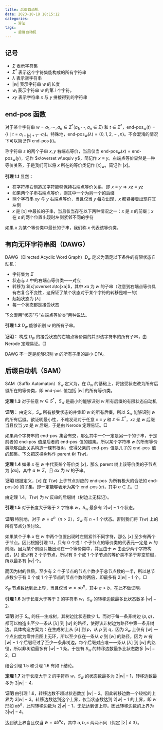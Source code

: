 ```yaml
---
title: 后缀自动机
date: 2023-10-18 18:15:12
categories:
    - 算法
tags:
    - 后缀自动机
---
```


## 记号

- $\Sigma$ 表示字符集
- $\Sigma^\ast$ 表示这个字符集能构成的所有字符串
- $\lambda$ 表示空字符串
- $|w|$ 表示字符串 $w$ 的长度
- $w_i$ 表示字符串 $w$ 的第 $i$ 个字符。
- $xy$ 表示字符串 $x$ 与 $y$ 拼接得到的字符串

## end-pos 函数

对于某个字符串 $w=a_1,\cdots,a_n\in\Sigma^\ast(a_1,\cdots,a_n\in\Sigma)$ 和 $t\in\Sigma^\ast$，$\operatorname{end-pos}_w(t)=\{i\mid t=a_{i-|y|+1}\cdots a_i\}$。特殊地，$\operatorname{end-pos}_w(\lambda)=\{0,1,2,\cdots,n\}$。不会混淆的情况下可以简记作 $\operatorname{end-pos}(t)$。

称字符串 $s$ 的两个子串 $x,y$ 右端点等价，当且仅当 $\operatorname{end-pos}_w(x)=\operatorname{end-pos}_w(y)$，记作 $x\overset w\equiv y$，简记作 $x\equiv y$。右端点等价显然是一种等价关系，于是我们可以将 $x$ 所在的等价类记作 $[x]_w$，简记作 $[x]$。

**引理 1.1** 显然：

- 在字符串右侧追加字符能够保持右端点等价关系，即 $x\equiv y\Rightarrow xz\equiv yz$
- 如果两个子串右端点等价，则其中一个为另一个的后缀
- 两个字符串 $xy$ 与 $y$ 右端点等价，当且仅当 $y$ 每次出现，$x$ 都紧接着出现在其左侧
- $x$ 是 $[x]$ 中最长的子串，当且仅当存在以下两种情况之一：$x$ 是 $s$ 的前缀；$x$ 在 $s$ 的两个位置出现时左侧紧邻不同的字符

如果 $x$ 为某个等价类中最长的子串，我们称 $x$ 代表该等价类。

## 有向无环字符串图（DAWG）

DAWG（Directed Acyclic Word Graph）$D_w$ 定义为满足以下条件的有限状态自动机：

- 字符集为 $\Sigma$
- 状态与 $s$ 中的右端点等价类一一对应
- 转移为 $[x]\overset a\to[xa]$，其中 $xa$ 为 $w$ 的子串（注意到右端点等价具有右复合不变性，这保证了某个状态对于某个字符的转移是唯一的）
- 起始状态为 $[\lambda]$
- 每一个状态都是接受状态

下文混用“状态”与“右端点等价类”两种说法。

**引理 1.2** $D_w$ 能够识别 $w$ 的所有子串。

**证明：** 构成 $D_w$ 的接受状态的右端点等价类的并即该字符串的所有子串，由 Nerode 定理易证。$\Box$

DAWG 不一定是能够识别 $w$ 的所有子串的最小 DFA。

## 后缀自动机（SAM）

SAM（Suffix Automaton）$S_w$ 定义为，在 $D_w$ 的基础上，将接受状态改为所有后缀所在的等价类，即 $\operatorname{end-pos}$ 值包括 $|w|$ 的所有等价类。

**定理 1.3** 对于任意 $w\in S^\ast$，$S_w$ 是最小的能够识别 $w$ 所有后缀的有限状态自动机

**证明：** 由定义，$S_w$ 所有接受状态的并集即 $w$ 的所有后缀，所以 $S_w$ 能够识别 $w$ 的所有后缀。欲证明最小性，不难发现对于任意 $x\equiv y$ 和 $z\in\Sigma^\ast$，$xz$ 是 $w$ 后缀当且仅当 $yz$ 是 $w$ 后缀，于是由 Nerode 定理易证。$\Box$

如果两个字符串的 $\operatorname{end-pos}$ 集合有交，那么其中一个一定是另一个的子串，于是前者的 $\operatorname{end-pos}$ 值是后者的 $\operatorname{end-pos}$ 值的超集。所以某个字符串 $w$ 的所有等价类能够由此关系构造一棵有根树，使得父亲的 $\operatorname{end-pos}$ 值是儿子的 $\operatorname{end-pos}$ 值的超集。下文把这棵树称作 parent 树 $T(w)$。

**定理 1.4** 如果 $x$ 在 $w$ 中代表某个等价类 $[x]$，那么 parent 树上该等价类的子节点为 $[ax]$，其中 $a\in\Sigma$，且 $ax$ 为 $w$ 的子串。

**证明** 根据定义，$[x]$ 在 $T(w)$ 上子节点对应的 $\operatorname{end-pos}$ 为所有极大的合法的 $\operatorname{end-pos}(x)$ 的子集，即一定能够表示为某个 $\operatorname{end-pos}(a)$，其中 $a\in\Sigma$。$\Box$

由定理 1.4，$T(w)$ 为 $w$ 反串的后缀树（树边上无标记）。

**引理 1.5** 对于长度大于等于 $2$ 字符串 $w$，$S_w$ 最多有 $2|w|-1$ 个状态。

**证明** 特别地，对于 $w=a^n$（$n>2$），$S_w$ 有 $n+1$ 个状态。否则我们将 $T(w)$ 上的所有节点分类讨论。

如果某个子串 $x$ 在 $w$ 中两个位置出现时左侧紧邻不同字符，那么 $[x]$ 至少有两个子节点。因此根据引理 1.1，只有 $0$ 个或 $1$ 个子节点的等价类的代表元一定是 $w$ 的前缀。因为某个前缀只能出现在一个等价类中，并且由于 $w$ 由至少两个字符构成，$[\lambda]$ 至少有 $2$ 个子节点，所以有 $0$ 个或 $1$ 个子节点的等价类不多于非空前缀，所以最多有 $|w|$ 个。

而因为树的性质，至少有 $2$ 个子节点的节点个数少于总节点数的一半，所以总节点数少于有 $0$ 个或 $1$ 个子节点的节点个数的两倍，即最多有 $2|w|-1$ 个。$\Box$

$S_w$ 节点数达到此上界，当且仅当 $w=ab^n$，其中 $a\not=b$，在此不做证明。

**引理 1.6** 对于长度大于等于 $2$ 的字符串 $w$，$S_w$ 的转移边数最多比状态数多 $|w|-2$。

**证明** 对于 $S_w$ 的任一生成树，其树边比状态数少 $1$。而对于每一条非树边 $(p,q)$，都可以构造出至少一条从 $[\lambda]$ 到 $[w]$ 的路径，使得该非树边为路径中第一条非树边。具体构造方案为：在生成树上从 $[\lambda]$ 到 $p$，从 $p$ 到 $q$，因为 $S_w$ 上仅有 $[w]$ 一个点出度为零并且图上无环，所以至少存在一条从 $q$ 到 $[w]$ 的路径。因为 $w$ 有 $|w|-1$ 个后缀经过了至少一条非树边，每个后缀对应唯一一条从 $[\lambda]$ 到 $[w]$ 的路径，所以非树边最多有 $|w|-1$ 条。于是有 $S_w$ 的转移边数最多比状态数多 $|w|-2$。$\Box$

结合引理 1.5 和引理 1.6 有如下结论。

**定理 1.7** 对于长度大于 $2$ 的字符串 $w$，$S_w$ 的状态数最多为 $2|w|-1$，转移边数最多为 $3|w|-4$。

**证明** 由引理 1.6，转移边数不超过状态数加 $|w|-2$。因此转移边数一个较松的上界为 $3|w|-3$。转移边数达到这个上界，仅当状态数达到 $2|w|-1$ 的上界，即 $w$ 形如 $ab^n$，此时转移边数为 $2|w|-1$，无法达到该上界。因此转移边数的上界为 $3|w|-4$。

达到该上界当且仅当 $w=ab^nc$，其中 $a,b,c$ 两两不同（假定 $|\Sigma|\le3$）。
